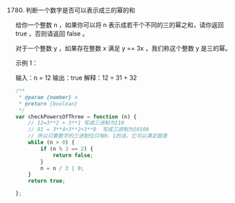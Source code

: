 1780. 判断一个数字是否可以表示成三的幂的和

给你一个整数 n ，如果你可以将 n 表示成若干个不同的三的幂之和，请你返回 true ，否则请返回 false 。

对于一个整数 y ，如果存在整数 x 满足 y == 3x ，我们称这个整数 y 是三的幂。

 

示例 1：

输入：n = 12
输出：true
解释：12 = 31 + 32
```js
/**
 * @param {number} n
 * @return {boolean}
 */
var checkPowersOfThree = function (n) {
    // 12=3**2 + 3**1 写成三进制为110 
    // 91 = 3**4+3**2+3**0  写成三进制为10100
    // 所以只要数字的三进制位只有0、1的话，它可以满足题意
    while (n > 0) {
        if (n % 3 == 2) {
            return false;
        }
        n = n / 3 | 0;
    }
    return true;

};